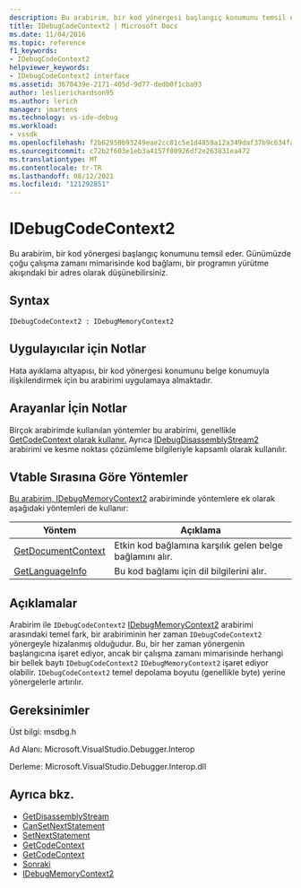 ```yaml
---
description: Bu arabirim, bir kod yönergesi başlangıç konumunu temsil eder.
title: IDebugCodeContext2 | Microsoft Docs
ms.date: 11/04/2016
ms.topic: reference
f1_keywords:
- IDebugCodeContext2
helpviewer_keywords:
- IDebugCodeContext2 interface
ms.assetid: 3670439e-2171-405d-9d77-dedb0f1cba93
author: leslierichardson95
ms.author: lerich
manager: jmartens
ms.technology: vs-ide-debug
ms.workload:
- vssdk
ms.openlocfilehash: f2b62950b93249eae2cc81c5e1d4859a12a349daf37b9c634fa3fbd7560217c5
ms.sourcegitcommit: c72b2f603e1eb3a4157f00926df2e263831ea472
ms.translationtype: MT
ms.contentlocale: tr-TR
ms.lasthandoff: 08/12/2021
ms.locfileid: "121292851"
---
```

# <a name="idebugcodecontext2"></a>IDebugCodeContext2
Bu arabirim, bir kod yönergesi başlangıç konumunu temsil eder. Günümüzde çoğu çalışma zamanı mimarisinde kod bağlamı, bir programın yürütme akışındaki bir adres olarak düşünebilirsiniz.

## <a name="syntax"></a>Syntax

```
IDebugCodeContext2 : IDebugMemoryContext2
```

## <a name="notes-for-implementers"></a>Uygulayıcılar için Notlar
 Hata ayıklama altyapısı, bir kod yönergesi konumunu belge konumuyla ilişkilendirmek için bu arabirimi uygulamaya almaktadır.

## <a name="notes-for-callers"></a>Arayanlar İçin Notlar
 Birçok arabirimde kullanılan yöntemler bu arabirimi, genellikle [GetCodeContext olarak kullanır.](../../../extensibility/debugger/reference/idebugstackframe2-getcodecontext.md) Ayrıca [IDebugDisassemblyStream2](../../../extensibility/debugger/reference/idebugdisassemblystream2.md) arabirimi ve kesme noktası çözümleme bilgileriyle kapsamlı olarak kullanılır.

## <a name="methods-in-vtable-order"></a>Vtable Sırasına Göre Yöntemler
 [Bu arabirim, IDebugMemoryContext2](../../../extensibility/debugger/reference/idebugmemorycontext2.md) arabiriminde yöntemlere ek olarak aşağıdaki yöntemleri de kullanır:

|Yöntem|Açıklama|
|------------|-----------------|
|[GetDocumentContext](../../../extensibility/debugger/reference/idebugcodecontext2-getdocumentcontext.md)|Etkin kod bağlamına karşılık gelen belge bağlamını alır.|
|[GetLanguageInfo](../../../extensibility/debugger/reference/idebugcodecontext2-getlanguageinfo.md)|Bu kod bağlamı için dil bilgilerini alır.|

## <a name="remarks"></a>Açıklamalar
 Arabirim ile `IDebugCodeContext2` [IDebugMemoryContext2](../../../extensibility/debugger/reference/idebugmemorycontext2.md) arabirimi arasındaki temel fark, bir arabiriminin her zaman `IDebugCodeContext2` yönergeyle hizalanmış olduğudur. Bu, bir her zaman yönergenin başlangıcına işaret ediyor, ancak bir çalışma zamanı mimarisinde herhangi bir bellek baytı `IDebugCodeContext2` `IDebugMemoryContext2` işaret ediyor olabilir. `IDebugCodeContext2` temel depolama boyutu (genellikle byte) yerine yönergelerle artırılır.

## <a name="requirements"></a>Gereksinimler
 Üst bilgi: msdbg.h

 Ad Alanı: Microsoft.VisualStudio.Debugger.Interop

 Derleme: Microsoft.VisualStudio.Debugger.Interop.dll

## <a name="see-also"></a>Ayrıca bkz.
- [GetDisassemblyStream](../../../extensibility/debugger/reference/idebugprogram2-getdisassemblystream.md)
- [CanSetNextStatement](../../../extensibility/debugger/reference/idebugthread2-cansetnextstatement.md)
- [SetNextStatement](../../../extensibility/debugger/reference/idebugthread2-setnextstatement.md)
- [GetCodeContext](../../../extensibility/debugger/reference/idebugcanstopevent2-getcodecontext.md)
- [GetCodeContext](../../../extensibility/debugger/reference/idebugstackframe2-getcodecontext.md)
- [Sonraki](../../../extensibility/debugger/reference/ienumdebugcodecontexts2-next.md)
- [IDebugMemoryContext2](../../../extensibility/debugger/reference/idebugmemorycontext2.md)

